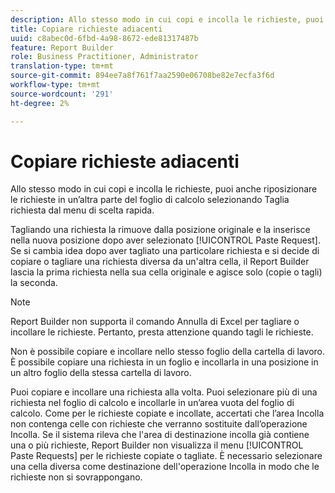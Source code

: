 ```yaml
---
description: Allo stesso modo in cui copi e incolla le richieste, puoi anche riposizionare le richieste in un’altra parte del foglio di calcolo selezionando Taglia richiesta dal menu di scelta rapida.
title: Copiare richieste adiacenti
uuid: c8abec0d-6fbd-4a98-8672-ede81317487b
feature: Report Builder
role: Business Practitioner, Administrator
translation-type: tm+mt
source-git-commit: 894ee7a8f761f7aa2590e06708be82e7ecfa3f6d
workflow-type: tm+mt
source-wordcount: '291'
ht-degree: 2%

---
```



# Copiare richieste adiacenti

Allo stesso modo in cui copi e incolla le richieste, puoi anche riposizionare le richieste in un’altra parte del foglio di calcolo selezionando Taglia richiesta dal menu di scelta rapida.

Tagliando una richiesta la rimuove dalla posizione originale e la inserisce nella nuova posizione dopo aver selezionato [!UICONTROL Paste Request]. Se si cambia idea dopo aver tagliato una particolare richiesta e si decide di copiare o tagliare una richiesta diversa da un&#39;altra cella, il Report Builder lascia la prima richiesta nella sua cella originale e agisce solo (copie o tagli) la seconda.

>[!NOTE]
>
>Report Builder non supporta il comando Annulla di Excel per tagliare o incollare le richieste. Pertanto, presta attenzione quando tagli le richieste.

Non è possibile copiare e incollare nello stesso foglio della cartella di lavoro. È possibile copiare una richiesta in un foglio e incollarla in una posizione in un altro foglio della stessa cartella di lavoro.

Puoi copiare e incollare una richiesta alla volta. Puoi selezionare più di una richiesta nel foglio di calcolo e incollarle in un’area vuota del foglio di calcolo. Come per le richieste copiate e incollate, accertati che l’area Incolla non contenga celle con richieste che verranno sostituite dall’operazione Incolla. Se il sistema rileva che l&#39;area di destinazione incolla già contiene una o più richieste, Report Builder non visualizza il menu [!UICONTROL Paste Requests] per le richieste copiate o tagliate. È necessario selezionare una cella diversa come destinazione dell&#39;operazione Incolla in modo che le richieste non si sovrappongano.

